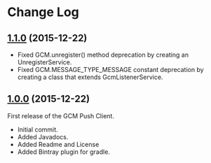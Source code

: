 # Change Log

## [1.1.0](https://github.com/devsu/gcm-push-client/releases/tag/1.1.0) (2015-12-22)

+ Fixed GCM.unregister() method deprecation by creating an UnregisterService.
+ Fixed GCM.MESSAGE_TYPE_MESSAGE constant deprecation by creating a class that extends GcmListenerService.

## [1.0.0](https://github.com/devsu/gcm-push-client/releases/tag/1.0.0) (2015-12-22)

First release of the GCM Push Client.

+ Initial commit.
+ Added Javadocs.
+ Added Readme and License
+ Added Bintray plugin for gradle.